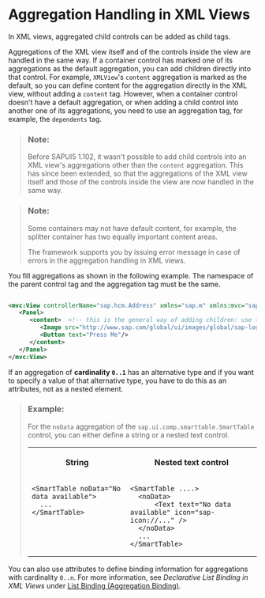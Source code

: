 <!-- loio19eabf5b13214f27b929b9473df3195b -->

# Aggregation Handling in XML Views

In XML views, aggregated child controls can be added as child tags.



Aggregations of the XML view itself and of the controls inside the view are handled in the same way. If a container control has marked one of its aggregations as the default aggregation, you can add children directly into that control. For example, `XMLView`'s `content` aggregation is marked as the default, so you can define content for the aggregation directly in the XML view, without adding a `content` tag. However, when a container control doesn't have a default aggregation, or when adding a child control into another one of its aggregations, you need to use an aggregation tag, for example, the `dependents` tag.

> ### Note:  
> Before SAPUI5 1.102, it wasn't possible to add child controls into an XML view's aggregations other than the `content` aggregation. This has since been extended, so that the aggregations of the XML view itself and those of the controls inside the view are now handled in the same way.

> ### Note:  
> Some containers may not have default content, for example, the splitter container has two equally important content areas.
> 
> The framework supports you by issuing error message in case of errors in the aggregation handling in XML views.

You fill aggregations as shown in the following example. The namespace of the parent control tag and the aggregation tag must be the same.

```xml

<mvc:View controllerName="sap.hcm.Address" xmlns="sap.m" xmlns:mvc="sap.ui.core.mvc">
   <Panel>
      <content>  <!-- this is the general way of adding children: use the aggregation name -->
         <Image src="http://www.sap.com/global/ui/images/global/sap-logo.png"/>
         <Button text="Press Me"/>
      </content>
   </Panel>
</mvc:View>
```

If an aggregation of **cardinality `0..1`** has an alternative type and if you want to specify a value of that alternative type, you have to do this as an attributes, not as a nested element.

> ### Example:  
> For the `noData` aggregation of the `sap.ui.comp.smarttable.SmartTable` control, you can either define a string or a nested text control.
> 
> 
> <table>
> <tr>
> <th valign="top">
> 
> String
> 
> 
> 
> </th>
> <th valign="top">
> 
> Nested text control
> 
> 
> 
> </th>
> </tr>
> <tr>
> <td valign="top">
> 
> ```
> <SmartTable noData="No data available">
> 	...
> </SmartTable>
> 
> ```
> 
> 
> 
> </td>
> <td valign="top">
> 
> ```
> <SmartTable ....>
> 	<noData>
> 		<Text text="No data available" icon="sap-icon://..." />
> 	</noData>
> 	...
> </SmartTable>
> 
> ```
> 
> 
> 
> </td>
> </tr>
> </table>

You can also use attributes to define binding information for aggregations with cardinality `0..n`. For more information, see *Declarative List Binding in XML Views* under [List Binding \(Aggregation Binding\)](list-binding-aggregation-binding-91f0577.md).

